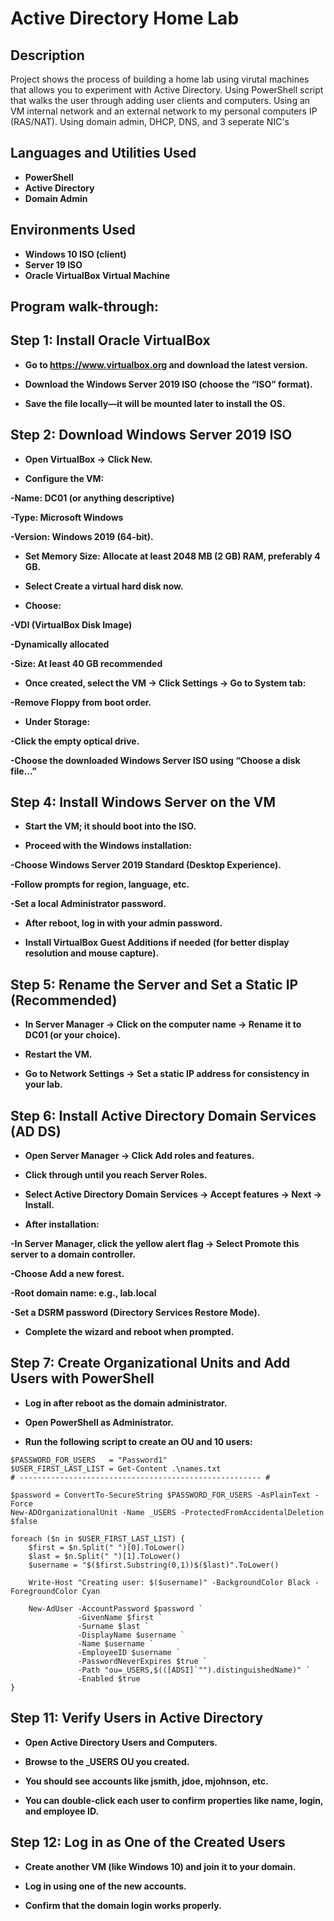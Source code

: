 <h1>Active Directory Home Lab</h1>


<h2>Description</h2>
Project shows the process of building a home lab using virutal machines that allows you to experiment with Active Directory. Using PowerShell script that walks the user through adding user clients and computers. Using an VM internal network and an external network to my personal computers IP (RAS/NAT). Using domain admin, DHCP, DNS, and 3 seperate NIC's
<br />


<h2>Languages and Utilities Used</h2>

- <b>PowerShell</b> 
- <b>Active Directory</b>
- <b>Domain Admin</b>

<h2>Environments Used </h2>

- <b>Windows 10 ISO (client)</b>
- <b>Server 19 ISO </b>
- <b>Oracle VirtualBox Virtual Machine </b>

<h2>Program walk-through:</h2>

<h2>Step 1: Install Oracle VirtualBox</h2>

- <b>Go to https://www.virtualbox.org and download the latest version.</b> 

- <b>Download the Windows Server 2019 ISO (choose the “ISO” format).</b>

- <b>Save the file locally—it will be mounted later to install the OS.</b>

<h2>Step 2: Download Windows Server 2019 ISO</h2>

- <b>Open VirtualBox → Click New.</b>

- <b>Configure the VM:

-Name: DC01 (or anything descriptive)

-Type: Microsoft Windows

-Version: Windows 2019 (64-bit).</b>

- <b>Set Memory Size: Allocate at least 2048 MB (2 GB) RAM, preferably 4 GB.</b>

- <b>Select Create a virtual hard disk now.</b>

- <b>Choose:

-VDI (VirtualBox Disk Image)

-Dynamically allocated

-Size: At least 40 GB recommended</b>

- <b>Once created, select the VM → Click Settings → Go to System tab:

-Remove Floppy from boot order.</b>

- <b>Under Storage:

-Click the empty optical drive.

-Choose the downloaded Windows Server ISO using “Choose a disk file…”</b>

<h2>Step 4: Install Windows Server on the VM</h2>

- <b>Start the VM; it should boot into the ISO.</b>

- <b>Proceed with the Windows installation:

-Choose Windows Server 2019 Standard (Desktop Experience).

-Follow prompts for region, language, etc.

-Set a local Administrator password.</b>

- <b>After reboot, log in with your admin password.</b>

- <b>Install VirtualBox Guest Additions if needed (for better display resolution and mouse capture).</b>

<h2>Step 5: Rename the Server and Set a Static IP (Recommended)</h2>

- <b>In Server Manager → Click on the computer name → Rename it to DC01 (or your choice).</b>

- <b>Restart the VM.</b>

- <b>Go to Network Settings → Set a static IP address for consistency in your lab.</b>

<h2>Step 6: Install Active Directory Domain Services (AD DS)</h2>

- <b>Open Server Manager → Click Add roles and features.</b>

- <b>Click through until you reach Server Roles.</b>

- <b>Select Active Directory Domain Services → Accept features → Next → Install.</b>

- <b>After installation:

-In Server Manager, click the yellow alert flag → Select Promote this server to a domain controller.

-Choose Add a new forest.

-Root domain name: e.g., lab.local

-Set a DSRM password (Directory Services Restore Mode).</b>

- <b>Complete the wizard and reboot when prompted.</b>

<h2>Step 7: Create Organizational Units and Add Users with PowerShell</h2>

- <b>Log in after reboot as the domain administrator.</b>

- <b>Open PowerShell as Administrator.</b>

- <b>Run the following script to create an OU and 10 users:</b>

<pre><code>$PASSWORD_FOR_USERS   = "Password1"
$USER_FIRST_LAST_LIST = Get-Content .\names.txt
# ------------------------------------------------------ #

$password = ConvertTo-SecureString $PASSWORD_FOR_USERS -AsPlainText -Force
New-ADOrganizationalUnit -Name _USERS -ProtectedFromAccidentalDeletion $false

foreach ($n in $USER_FIRST_LAST_LIST) {
    $first = $n.Split(" ")[0].ToLower()
    $last = $n.Split(" ")[1].ToLower()
    $username = "$($first.Substring(0,1))$($last)".ToLower()

    Write-Host "Creating user: $($username)" -BackgroundColor Black -ForegroundColor Cyan

    New-AdUser -AccountPassword $password `
               -GivenName $first `
               -Surname $last `
               -DisplayName $username `
               -Name $username `
               -EmployeeID $username `
               -PasswordNeverExpires $true `
               -Path "ou=_USERS,$(([ADSI]`"").distinguishedName)" `
               -Enabled $true
}
</code></pre>

<h2>Step 11: Verify Users in Active Directory</h2>

- <b>Open Active Directory Users and Computers.</b>

- <b>Browse to the _USERS OU you created.</b>

- <b>You should see accounts like jsmith, jdoe, mjohnson, etc.</b>

- <b>You can double-click each user to confirm properties like name, login, and employee ID.</b>

<h2>Step 12: Log in as One of the Created Users</h2>

- <b>Create another VM (like Windows 10) and join it to your domain.</b>

- <b>Log in using one of the new accounts.</b>

- <b>Confirm that the domain login works properly.</b>

<!--
 ```diff
- text in red
+ text in green
! text in orange
# text in gray
@@ text in purple (and bold)@@
```
--!>
